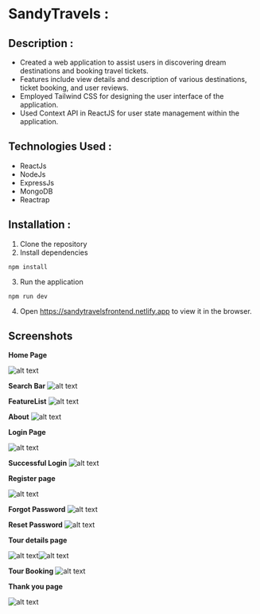 # SandyTravels :
## Description :
- Created a web application to assist users in discovering dream destinations and booking travel tickets.
- Features include view details and description of various destinations, ticket booking, and user reviews.
- Employed Tailwind CSS for designing the user interface of the application.
- Used Context API in ReactJS for user state management within the application.

## Technologies Used :
- ReactJs
- NodeJs
- ExpressJs
- MongoDB
- Reactrap


## Installation :
1. Clone the repository
2. Install dependencies
```
npm install
```
3. Run the application
```
npm run dev
```
4. Open https://sandytravelsfrontend.netlify.app to view it in the browser.

## Screenshots
**Home Page**

![alt text](home.png)

**Search Bar**
![alt text](<search bar.png>)

**FeatureList**
![alt text](<feature tourlist.png>)

**About**
![alt text](<About Page.png>)

**Login Page**

![alt text](<login page.png>)

**Successful Login**
![alt text](<succcessful login.png>)

**Register page**

![alt text](<register page.png>)

**Forgot Password**
![alt text](forgotpassword.png)

**Reset Password**
![alt text](<reset password.png>)

**Tour details page**

![alt text](tour1.png)![alt text](tour2.png)

**Tour Booking**
![alt text](<travel booking.png>)

**Thank you page**

![alt text](<Thank You Page.png>)
